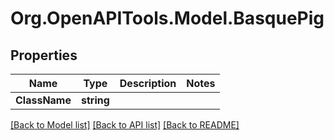 # Org.OpenAPITools.Model.BasquePig

## Properties

Name | Type | Description | Notes
------------ | ------------- | ------------- | -------------
**ClassName** | **string** |  | 

[[Back to Model list]](../README.md#documentation-for-models) [[Back to API list]](../README.md#documentation-for-api-endpoints) [[Back to README]](../README.md)

